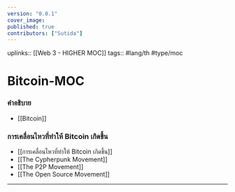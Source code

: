 ```yaml
---
version: "0.0.1"
cover_image:
published: true
contributors: ["Sutida"]
---
```

uplinks:: [[Web 3 - HIGHER MOC]]
tags:: #lang/th #type/moc

# Bitcoin-MOC
### คำอธิบาย
- [[Bitcoin]]

### การเคลื่อนไหวที่ทำให้ Bitcoin เกิดขึ้น
- [[การเคลื่อนไหวที่ทำให้ Bitcoin เกิดขึ้น]]
- [[The Cypherpunk Movement]]
- [[The P2P Movement]]
- [[The Open Source Movement]]

---


